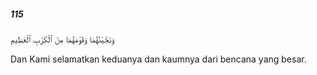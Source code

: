 ##### 115

<span class="ayah">وَنَجَّيْنَٰهُمَا وَقَوْمَهُمَا مِنَ ٱلْكَرْبِ ٱلْعَظِيمِ</span>

<span class="ayah_translation">Dan Kami selamatkan keduanya dan kaumnya dari bencana yang besar.</span>
